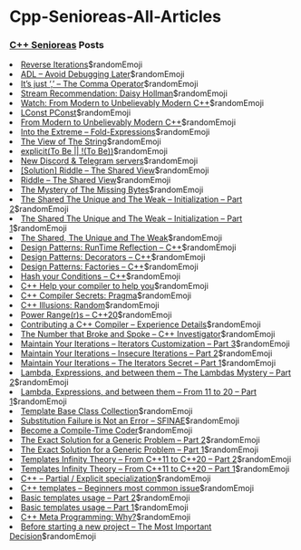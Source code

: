 # Cpp-Senioreas-All-Articles

### [C++ Senioreas](https://cppsenioreas.wordpress.com/) Posts
<!-- CPP-SENIOREAS-POSTS:START --><li><a href="https://cppsenioreas.wordpress.com/2025/01/01/reverse-iterations-cpp/">Reverse Iterations</a>$randomEmoji</li>
<li><a href="https://cppsenioreas.wordpress.com/2024/12/20/adl-avoid-debugging-later/">ADL – Avoid Debugging Later</a>$randomEmoji</li>
<li><a href="https://cppsenioreas.wordpress.com/2024/10/21/its-just-comma-the-comma-operator-cpp/">It’s just ‘,’ – The Comma Operator</a>$randomEmoji</li>
<li><a href="https://cppsenioreas.wordpress.com/2024/10/08/stream-recommendation-daisy-hollman/">Stream Recommendation: Daisy Hollman</a>$randomEmoji</li>
<li><a href="https://cppsenioreas.wordpress.com/2023/09/26/watch-from-modern-to-unbelievably-modern-c/">Watch: From Modern to Unbelievably Modern C++</a>$randomEmoji</li>
<li><a href="https://cppsenioreas.wordpress.com/2023/07/17/lconst-pconst/">LConst PConst</a>$randomEmoji</li>
<li><a href="https://cppsenioreas.wordpress.com/2023/06/20/from-modern-to-unbelievably-modern-c/">From Modern to Unbelievably Modern C++</a>$randomEmoji</li>
<li><a href="https://cppsenioreas.wordpress.com/2023/05/22/into-the-extreme-fold-expressions/">Into the Extreme – Fold-Expressions</a>$randomEmoji</li>
<li><a href="https://cppsenioreas.wordpress.com/2023/04/24/the-view-of-the-string/">The View of The String</a>$randomEmoji</li>
<li><a href="https://cppsenioreas.wordpress.com/2023/04/10/explicitto-be-to-be/">explicit&lpar;To Be || !&lpar;To Be&rpar;&rpar;</a>$randomEmoji</li>
<li><a href="https://cppsenioreas.wordpress.com/2023/04/04/new-discord-and-telegram-servers/">New Discord &amp; Telegram servers</a>$randomEmoji</li>
<li><a href="https://cppsenioreas.wordpress.com/2023/04/03/solution-riddle-the-shared-view/">[Solution] Riddle – The Shared View</a>$randomEmoji</li>
<li><a href="https://cppsenioreas.wordpress.com/2023/03/28/riddle-the-shared-view/">Riddle – The Shared View</a>$randomEmoji</li>
<li><a href="https://cppsenioreas.wordpress.com/2023/03/20/the-mystery-of-the-missing-bytes/">The Mystery of The Missing Bytes</a>$randomEmoji</li>
<li><a href="https://cppsenioreas.wordpress.com/2023/03/13/the-shared-the-unique-and-the-weak-initialization-part-2/">The Shared The Unique and The Weak – Initialization – Part 2</a>$randomEmoji</li>
<li><a href="https://cppsenioreas.wordpress.com/2023/02/28/the-shared-the-unique-and-the-weak-initialization-part-1/">The Shared The Unique and The Weak – Initialization – Part 1</a>$randomEmoji</li>
<li><a href="https://cppsenioreas.wordpress.com/2023/02/21/the-shared-the-unique-and-the-weak/">The Shared, The Unique and The Weak</a>$randomEmoji</li>
<li><a href="https://cppsenioreas.wordpress.com/2021/01/17/design-patterns-runtime-reflection-cpp/">Design Patterns: RunTime Reflection – C++</a>$randomEmoji</li>
<li><a href="https://cppsenioreas.wordpress.com/2021/01/03/design-patterns-decorators-cpp/">Design Patterns: Decorators – C++</a>$randomEmoji</li>
<li><a href="https://cppsenioreas.wordpress.com/2020/12/27/design-patterns-factories-cpp/">Design Patterns: Factories – C++</a>$randomEmoji</li>
<li><a href="https://cppsenioreas.wordpress.com/2020/12/13/hash-your-conditions-cpp/">Hash your Conditions – C++</a>$randomEmoji</li>
<li><a href="https://cppsenioreas.wordpress.com/2020/12/06/cpp-attributes/">C++ Help your compiler to help you</a>$randomEmoji</li>
<li><a href="https://cppsenioreas.wordpress.com/2020/11/29/cpp-compiler-secrets-pragma/">C++ Compiler Secrets: Pragma</a>$randomEmoji</li>
<li><a href="https://cppsenioreas.wordpress.com/2020/11/10/cpp-illusions-random/">C++ Illusions: Random</a>$randomEmoji</li>
<li><a href="https://cppsenioreas.wordpress.com/2020/11/01/ranges-cpp20/">Power Range&lpar;r&rpar;s – C++20</a>$randomEmoji</li>
<li><a href="https://cppsenioreas.wordpress.com/2020/10/25/contributing-a-cpp-compiler-experience-details/">Contributing a C++ Compiler – Experience Details</a>$randomEmoji</li>
<li><a href="https://cppsenioreas.wordpress.com/2020/10/13/the-number-that-broke-and-spoke-cpp-investigator/">The Number that Broke and Spoke – C++ Investigator</a>$randomEmoji</li>
<li><a href="https://cppsenioreas.wordpress.com/2020/10/04/maintain-your-iterations-iterators-customization-part-3/">Maintain Your Iterations – Iterators Customization – Part 3</a>$randomEmoji</li>
<li><a href="https://cppsenioreas.wordpress.com/2020/09/27/maintain-your-iterations-insecure-iterations-part-2/">Maintain Your Iterations – Insecure Iterations – Part 2</a>$randomEmoji</li>
<li><a href="https://cppsenioreas.wordpress.com/2020/09/21/maintain-your-iterations-the-iterators-secret-part-1/">Maintain Your Iterations – The Iterators Secret – Part 1</a>$randomEmoji</li>
<li><a href="https://cppsenioreas.wordpress.com/2020/09/13/lambda-expressions-and-between-them-the-lambdas-mystery-part-2/">Lambda, Expressions, and between them – The Lambdas Mystery – Part 2</a>$randomEmoji</li>
<li><a href="https://cppsenioreas.wordpress.com/2020/09/07/lambda-expressions-and-between-them-from-cpp11-to-cpp20-part-1/">Lambda, Expressions, and between them – From 11 to 20 – Part 1</a>$randomEmoji</li>
<li><a href="https://cppsenioreas.wordpress.com/2020/08/30/template-base-class-collection/">Template Base Class Collection</a>$randomEmoji</li>
<li><a href="https://cppsenioreas.wordpress.com/2020/08/27/substitution-failure-is-not-an-error-sfinae/">Substitution Failure is Not an Error – SFINAE</a>$randomEmoji</li>
<li><a href="https://cppsenioreas.wordpress.com/2020/08/23/become-a-compile-time-coder/">Become a Compile-Time Coder</a>$randomEmoji</li>
<li><a href="https://cppsenioreas.wordpress.com/2020/08/18/the-exact-solution-for-a-generic-problem-part-2/">The Exact Solution for a Generic Problem – Part 2</a>$randomEmoji</li>
<li><a href="https://cppsenioreas.wordpress.com/2020/08/14/the-exact-solution-for-a-generic-problem-part-1/">The Exact Solution for a Generic Problem – Part 1</a>$randomEmoji</li>
<li><a href="https://cppsenioreas.wordpress.com/2020/08/11/templates-infinity-theory-from-cpp-11-to-cpp-20-part-2/">Templates Infinity Theory – From C++11 to C++20 – Part 2</a>$randomEmoji</li>
<li><a href="https://cppsenioreas.wordpress.com/2020/08/09/templates-infinity-theory-from-cpp-11-to-cpp-20-part-1/">Templates Infinity Theory – From C++11 to C++20 – Part 1</a>$randomEmoji</li>
<li><a href="https://cppsenioreas.wordpress.com/2020/08/06/cpp-partial-explicit-specialization/">C++ – Partial / Explicit specialization</a>$randomEmoji</li>
<li><a href="https://cppsenioreas.wordpress.com/2020/08/02/cpp-templates-beginners-most-common-issue/">C++ templates – Beginners most common issue</a>$randomEmoji</li>
<li><a href="https://cppsenioreas.wordpress.com/2020/07/30/cpp-basic-templates-usage-part-2/">Basic templates usage – Part 2</a>$randomEmoji</li>
<li><a href="https://cppsenioreas.wordpress.com/2020/07/27/cpp-basic-templates-usage-part-1/">Basic templates usage – Part 1</a>$randomEmoji</li>
<li><a href="https://cppsenioreas.wordpress.com/2020/07/25/cpp-meta-programming-why/">C++ Meta Programming: Why?</a>$randomEmoji</li>
<li><a href="https://cppsenioreas.wordpress.com/2020/07/22/before-starting-a-new-project-the-most-important-decision/">Before starting a new project – The Most Important Decision</a>$randomEmoji</li>
<!-- CPP-SENIOREAS-POSTS:END -->
